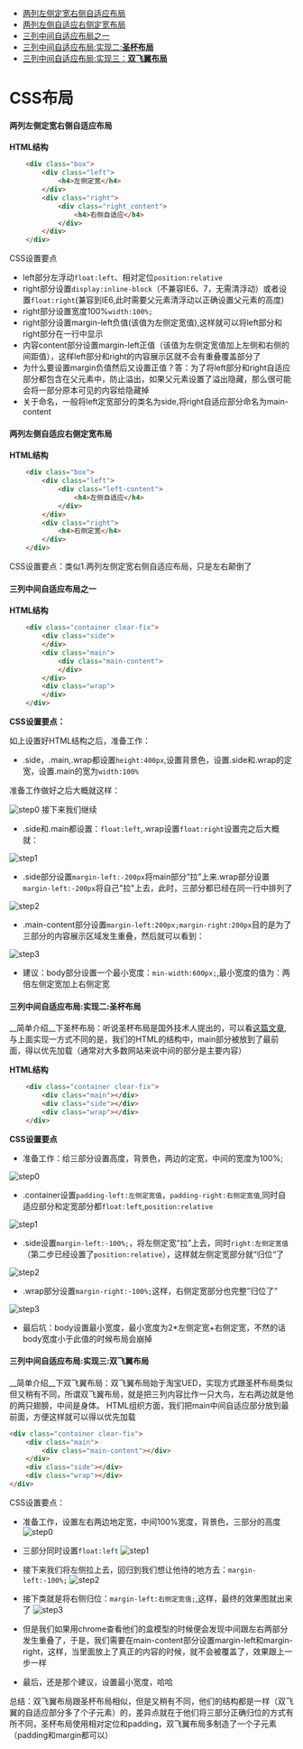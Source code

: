 
- [两列左侧定宽右侧自适应布局](#两列左侧定宽右侧自适应布局)
- [两列左侧自适应右侧定宽布局](#两列左侧自适应右侧定宽布局)
- [三列中间自适应布局之一](#三列中间自适应布局之一)
- [三列中间自适应布局:实现二:__圣杯布局__](#三列中间自适应布局:实现二:__圣杯布局__)
- [三列中间自适应布局:实现三：__双飞翼布局__](#三列中间自适应布局:实现三:__双飞翼布局__)


# CSS布局
#### 两列左侧定宽右侧自适应布局
__HTML结构__
```html
	<div class="box">
		<div class="left">
			<h4>左侧定宽</h4>
		</div>
		<div class="right">
			<div class="right_content">
				<h4>右侧自适应</h4>
			</div>
		</div>
	</div>
```
CSS设置要点
- left部分左浮动`float:left`、相对定位`position:relative`
- right部分设置`display:inline-block`（不兼容IE6、7，无需清浮动）或者设置`float:right`(兼容到IE6,此时需要父元素清浮动以正确设置父元素的高度)
- right部分设置宽度100%`width:100%;`
- right部分设置margin-left负值(该值为左侧定宽值),这样就可以将left部分和right部分在一行中显示
- 内容content部分设置margin-left正值（该值为左侧定宽值加上左侧和右侧的间距值），这样left部分和right的内容展示区就不会有重叠覆盖部分了
- 为什么要设置margin负值然后又设置正值？答：为了将left部分和right自适应部分都包含在父元素中，防止溢出，如果父元素设置了溢出隐藏，那么很可能会将一部分原本可见的内容给隐藏掉
- 关于命名，一般将left定宽部分的类名为side,将right自适应部分命名为main-content

#### 两列左侧自适应右侧定宽布局

__HTML结构__
```HTML
	<div class="box">
		<div class="left">
			<div class="left-content">
				<h4>左侧自适应</h4>
			</div>
		</div>
		<div class="right">
			<h4>右侧定宽</h4>
		</div>
	</div>
```
CSS设置要点：类似1.两列左侧定宽右侧自适应布局，只是左右颠倒了

#### 三列中间自适应布局之一

__HTML结构__
```html
	<div class="container clear-fix">
		<div class="side">
		</div>
		<div class="main">
			<div class="main-content">
			</div>
		</div>
		<div class="wrap">
		</div>
	</div>
```
__CSS设置要点：__

如上设置好HTML结构之后，准备工作：

- .side，.main,.wrap都设置`height:400px`,设置背景色，设置.side和.wrap的定宽，设置.main的宽为`width:100%`

准备工作做好之后大概就这样：

![step0](./image/2018-08-13_230048.png)
接下来我们继续

- .side和.main都设置：`float:left`,.wrap设置`float:right`设置完之后大概就：

![step1](./image/2018-08-13_230422.png)

- .side部分设置`margin-left:-200px`将main部分“拉”上来.wrap部分设置`margin-left:-200px`将自己"拉"上去，此时，三部分都已经在同一行中排列了

![step2](./image/2018-08-14_000541.png)

- .main-content部分设置`margin-left:200px;margin-right:200px`目的是为了三部分的内容展示区域发生重叠，然后就可以看到：

![step3](./image/2018-08-14_000553.png)

- 建议：body部分设置一个最小宽度：`min-width:600px;`,最小宽度的值为：两倍左侧定宽加上右侧定宽

#### 三列中间自适应布局:实现二:__圣杯布局__

__简单介绍__下圣杯布局：听说圣杯布局是国外技术人提出的，可以看[这篇文章](https://alistapart.com/article/holygrail),与上面实现一方式不同的是，我们的HTML的结构中，main部分被放到了最前面，得以优先加载（通常对大多数网站来说中间的部分是主要内容）

__HTML结构__
```html
	<div class="container clear-fix">
		<div class="main"></div>
		<div class="side"></div>
		<div class="wrap"></div>
	</div>
```

__CSS设置要点__

- 准备工作：给三部分设置高度，背景色，两边的定宽，中间的宽度为100%;

![step0](./image/2018-08-13_233533.png)

- .container设置`padding-left:左侧定宽值`，`padding-right:右侧定宽值`,同时自适应部分和定宽部分都`float:left`,`position:relative`

![step1](./image/2018-08-13_233944.png)

- .side设置`margin-left:-100%;`，将左侧定宽“拉”上去，同时`right:左侧定宽值`（第二步已经设置了`position:relative`），这样就左侧定宽部分就“归位“了

![step2](./image/2018-08-13_234620.png)

- .wrap部分设置`margin-right:-100%;`这样，右侧定宽部分也完整”归位了“

![step3](./image/2018-08-13_234630.png)

- 最后坑：body设置最小宽度，最小宽度为2*左侧定宽+右侧定宽，不然的话body宽度小于此值的时候布局会崩掉

#### 三列中间自适应布局:实现三:__双飞翼布局__

__简单介绍__下双飞翼布局：双飞翼布局始于淘宝UED，实现方式跟圣杯布局类似但又稍有不同，所谓双飞翼布局，就是把三列内容比作一只大鸟，左右两边就是他的两只翅膀，中间是身体。
HTML组织方面，我们把main中间自适应部分放到最前面，方便这样就可以得以优先加载
```html
<div class="container clear-fix">
	<div class="main">
		<div class="main-content"></div>
	</div>
	<div class="side"></div>
	<div class="wrap"></div>
</div>
```
CSS设置要点：

- 准备工作，设置左右两边地定宽，中间100%宽度，背景色，三部分的高度
![step0](./image/2018-08-14_222111.png)

- 三部分同时设置`float:left`
![step1](./image/2018-08-14_222511.png)

- 接下来我们将左侧拉上去，回归到我们想让他待的地方去：`margin-left:-100%;`
![step2](./image/2018-08-14_222859.png)

- 接下类就是将右侧归位：`margin-left:右侧定宽值;`,这样，最终的效果图就出来了
![step3](./image/2018-08-14_223135.png)

- 但是我们如果用chrome查看他们的盒模型的时候便会发现中间跟左右两部分发生重叠了，于是，我们需要在main-content部分设置margin-left和margin-right，这样，当里面放上了真正的内容的时候，就不会被覆盖了，效果跟上一步一样
- 最后，还是那个建议，设置最小宽度，哈哈

总结：双飞翼布局跟圣杯布局相似，但是又稍有不同，他们的结构都是一样（双飞翼的自适应部分多了个子元素）的，差异点就在于他们将三部分正确归位的方式有所不同，圣杯布局使用相对定位和padding，双飞翼布局多制造了一个子元素（padding和margin都可以）